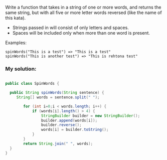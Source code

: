 Write a function that takes in a string of one or more words, and returns the same string, but with all five or more letter words reversed (like the name of this kata).

* Strings passed in will consist of only letters and spaces.
* Spaces will be included only when more than one word is present.

Examples:

`````spinWords("Hey fellow warriors") => "Hey wollef sroirraw"
spinWords("This is a test") => "This is a test"
spinWords("This is another test") => "This is rehtona test"
`````



### My solution:

````java

public class SpinWords {

  public String spinWords(String sentence) {
     String[] words = sentence.split(" ");

        for (int i=0;i < words.length; i++) {
            if (words[i].length() > 4) {
                StringBuilder builder = new StringBuilder();
                builder.append(words[i]);
                builder.reverse();
                words[i] = builder.toString();
            }
        }
        return String.join(" ", words);    
  }
}
````